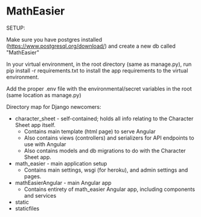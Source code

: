# MathEasier

SETUP:

Make sure you have postgres installed (https://www.postgresql.org/download/) and create a new db called "MathEasier"

In your virtual environment, in the root directory (same as manage.py), run pip install -r requirements.txt to install the app requirements to the virtual environment.

Add the proper .env file with the environmental/secret variables in the root (same location as manage.py)

Directory map for Django newcomers:

* character_sheet - self-contained; holds all info relating to the Character Sheet app itself.
    * Contains main template (html page) to serve Angular
    * Also contains views (controllers) and serializers for API endpoints to use with Angular
    * Also contains models and db migrations to do with the Character Sheet app.
* math_easier - main application setup
    * Contains main settings, wsgi (for heroku), and admin settings and pages.
* mathEasierAngular - main Angular app
    * Contains entirety of math_easier Angular app, including components and services
* static
* staticfiles